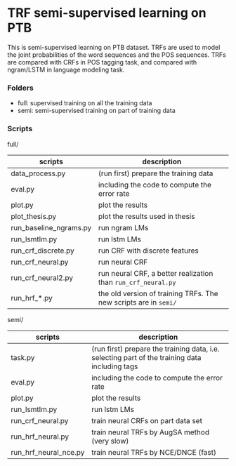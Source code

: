 # TRF semi-supervised learning on PTB

This is semi-supervised learning on PTB dataset.
TRFs are used to model the joint probabilities of the word sequences and the POS sequences.
TRFs are compared with CRFs in POS tagging task, and compared with ngram/LSTM in language modeling task.

### Folders

- full: supervised training on all the training data
- semi: semi-supervised training on part of training data


### Scripts

full/

|scripts         |description                         |
|----------------|------------------------------------|
|data_process.py | (run first) prepare the training data |
|eval.py         | including the code to compute the error rate |
|plot.py         | plot the results |
|plot_thesis.py  | plot the results used in thesis |
|run_baseline_ngrams.py | run ngram LMs |
|run_lsmtlm.py       | run lstm LMs |
|run_crf_discrete.py | run CRF with discrete features |
|run_crf_neural.py   | run neural CRF |
|run_crf_neural2.py  | run neural CRF, a better realization than `run_crf_neural.py` |
|run_hrf_\*.py | the old version of training TRFs. The new scripts are in `semi/` |

semi/

|scripts         |description                         |
|----------------|------------------------------------|
|task.py  | (run first) prepare the training data, i.e. selecting part of the training data including tags|
|eval.py         | including the code to compute the error rate |
|plot.py         | plot the results |
|run_lsmtlm.py     | run lstm LMs |
|run_crf_neural.py | train neural CRFs on part data set |
|run_hrf_neural.py | train neural TRFs by AugSA method (very slow) |
|run_hrf_neural_nce.py | train neural TRFs by NCE/DNCE (fast) |



